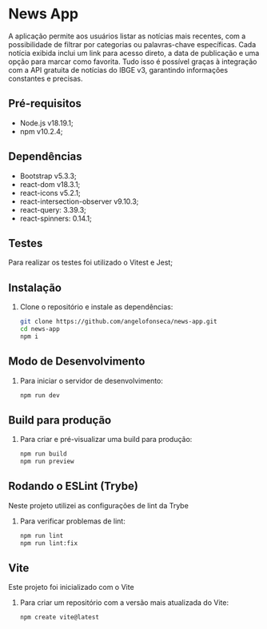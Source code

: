 # News App

A aplicação permite aos usuários listar as notícias mais recentes, com a possibilidade de filtrar por categorias ou palavras-chave específicas. Cada notícia exibida inclui um link para acesso direto, a data de publicação e uma opção para marcar como favorita. Tudo isso é possível graças à integração com a API gratuita de notícias do IBGE v3, garantindo informações constantes e precisas.

## Pré-requisitos

- Node.js v18.19.1;
- npm v10.2.4;

## Dependências

- Bootstrap v5.3.3;
- react-dom v18.3.1;
- react-icons v5.2.1;
- react-intersection-observer v9.10.3;
- react-query: 3.39.3;
- react-spinners: 0.14.1;

## Testes

Para realizar os testes foi utilizado o Vitest e Jest;

## Instalação

1. Clone o repositório e instale as dependências:

   ```bash
   git clone https://github.com/angelofonseca/news-app.git
   cd news-app
   npm i

## Modo de Desenvolvimento

1. Para iniciar o servidor de desenvolvimento:

   ```bash
   npm run dev

## Build para produção

1. Para criar e pré-visualizar uma build para produção:

   ```bash
   npm run build
   npm run preview

## Rodando o ESLint (Trybe)

Neste projeto utilizei as configurações de lint da Trybe

1. Para verificar problemas de lint:

   ```bash
   npm run lint
   npm run lint:fix

## Vite

  Este projeto foi inicializado com o Vite

1. Para criar um repositório com a versão mais atualizada do Vite:

   ```bash
   npm create vite@latest
